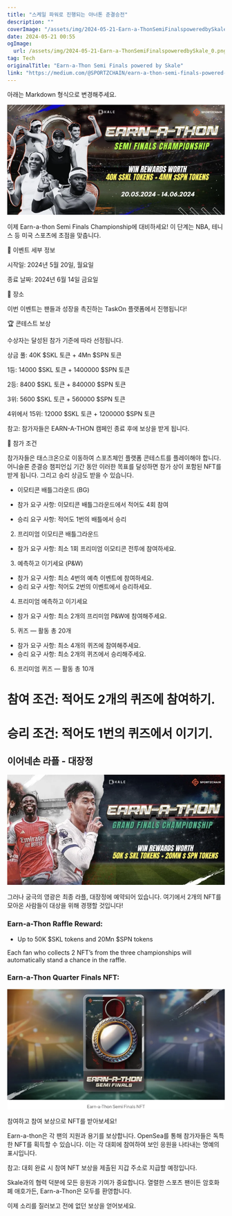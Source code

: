 ```yaml
---
title: "스케일 파워로 진행되는 아너톤 준결승전"
description: ""
coverImage: "/assets/img/2024-05-21-Earn-a-ThonSemiFinalspoweredbySkale_0.png"
date: 2024-05-21 00:55
ogImage: 
  url: /assets/img/2024-05-21-Earn-a-ThonSemiFinalspoweredbySkale_0.png
tag: Tech
originalTitle: "Earn-a-Thon Semi Finals powered by Skale"
link: "https://medium.com/@SPORTZCHAIN/earn-a-thon-semi-finals-powered-by-skale-4793fd64b710"
---
```



아래는 Markdown 형식으로 변경해주세요.

![Earn-a-thon Semi Finals Championship](/assets/img/2024-05-21-Earn-a-ThonSemiFinalspoweredbySkale_0.png)

이제 Earn-a-thon Semi Finals Championship에 대비하세요! 이 단계는 NBA, 테니스 등 미국 스포츠에 초점을 맞춥니다.

📅 이벤트 세부 정보

시작일: 2024년 5월 20일, 월요일

<div class="content-ad"></div>

종료 날짜: 2024년 6월 14일 금요일

📍 장소

이번 이벤트는 팬들과 성장을 촉진하는 TaskOn 플랫폼에서 진행됩니다!

🏆 콘테스트 보상

<div class="content-ad"></div>

수상자는 달성된 참가 기준에 따라 선정됩니다.

상금 풀: 40K $SKL 토큰 + 4Mn $SPN 토큰

1등: 14000 $SKL 토큰 + 1400000 $SPN 토큰

2등: 8400 $SKL 토큰 + 840000 $SPN 토큰

<div class="content-ad"></div>

3위: 5600 $SKL 토큰 + 560000 $SPN 토큰

4위에서 15위: 12000 $SKL 토큰 + 1200000 $SPN 토큰

참고: 참가자들은 EARN-A-THON 캠페인 종료 후에 보상을 받게 됩니다.

📣 참가 조건

<div class="content-ad"></div>

참가자들은 태스크온으로 이동하여 스포츠체인 플랫폼 콘테스트를 플레이해야 합니다. 어니슬론 준결승 챔피언십 기간 동안 이러한 목표를 달성하면 참가 상이 포함된 NFT를 받게 됩니다. 그리고 승리 상금도 받을 수 있습니다.

- 이모티콘 배틀그라운드 (BG)

- 참가 요구 사항: 이모티콘 배틀그라운드에서 적어도 4회 참여
- 승리 요구 사항: 적어도 1번의 배틀에서 승리

2. 프리미엄 이모티콘 배틀그라운드

<div class="content-ad"></div>

- 참가 요구 사항: 최소 1회 프리미엄 이모티콘 전투에 참여하세요.

3. 예측하고 이기세요 (P&W)

- 참가 요구 사항: 최소 4번의 예측 이벤트에 참여하세요.
- 승리 요구 사항: 적어도 2번의 이벤트에서 승리하세요.

4. 프리미엄 예측하고 이기세요

<div class="content-ad"></div>

- 참가 요구 사항: 최소 2개의 프리미엄 P&W에 참여해주세요.

5. 퀴즈 — 활동 총 20개

- 참가 요구 사항: 최소 4개의 퀴즈에 참여해주세요.
- 승리 요구 사항: 최소 2개의 퀴즈에서 승리해주세요.

6. 프리미엄 퀴즈 — 활동 총 10개

<div class="content-ad"></div>

# 참여 조건: 적어도 2개의 퀴즈에 참여하기.
# 승리 조건: 적어도 1번의 퀴즈에서 이기기.

## 이어네손 라플 - 대장정

![이번 이어네손 준결승전, 스케일 제휴로 진행됩니다.](/assets/img/2024-05-21-Earn-a-ThonSemiFinalspoweredbySkale_1.png)

그러나 궁극의 영광은 최종 라플, 대장정에 예약되어 있습니다. 여기에서 2개의 NFT를 모아온 사람들이 대상을 위해 경쟁할 것입니다!

<div class="content-ad"></div>

### Earn-a-Thon Raffle Reward:

- Up to 50K $SKL tokens and 20Mn $SPN tokens

Each fan who collects 2 NFT’s from the three championships will automatically stand a chance in the raffle.

### Earn-a-Thon Quarter Finals NFT:

<div class="content-ad"></div>

![2024-05-21-Earn-a-ThonSemiFinalspoweredbySkale_2](/assets/img/2024-05-21-Earn-a-ThonSemiFinalspoweredbySkale_2.png)

참여하고 참여 보상으로 NFT를 받아보세요!

Earn-a-thon은 각 팬의 지원과 용기를 보상합니다. OpenSea를 통해 참가자들은 독특한 NFT를 획득할 수 있습니다. 이는 각 대회에 참여하여 보인 응원을 나타내는 명예의 표시입니다.

참고: 대회 완료 시 참여 NFT 보상을 제출된 지갑 주소로 지급할 예정입니다.

<div class="content-ad"></div>

Skale과의 협력 덕분에 모든 응원과 기여가 중요합니다. 열렬한 스포츠 팬이든 암호화폐 애호가든, Earn-a-Thon은 모두를 환영합니다.

이제 소리를 질러보고 전에 없던 보상을 얻어보세요.